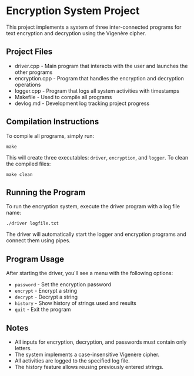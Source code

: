 # Encryption System Project

This project implements a system of three inter-connected programs for text encryption and decryption using the Vigenère cipher.
## Project Files

- driver.cpp - Main program that interacts with the user and launches the other programs
- encryption.cpp - Program that handles the encryption and decryption operations
- logger.cpp - Program that logs all system activities with timestamps
- Makefile - Used to compile all programs
- devlog.md - Development log tracking project progress

## Compilation Instructions
To compile all programs, simply run:
```
make
```
This will create three executables: ```driver```, ```encryption```, and ```logger```.
To clean the compiled files:
```
make clean
```
## Running the Program
To run the encryption system, execute the driver program with a log file name:
```
./driver logfile.txt
```

The driver will automatically start the logger and encryption programs and connect them using pipes.

## Program Usage
After starting the driver, you'll see a menu with the following options:

- ```password``` - Set the encryption password
- ```encrypt``` - Encrypt a string
- ```decrypt``` - Decrypt a string
- ```history``` - Show history of strings used and results
- ```quit``` - Exit the program

## Notes

- All inputs for encryption, decryption, and passwords must contain only letters.
- The system implements a case-insensitive Vigenère cipher.
- All activities are logged to the specified log file.
- The history feature allows reusing previously entered strings.